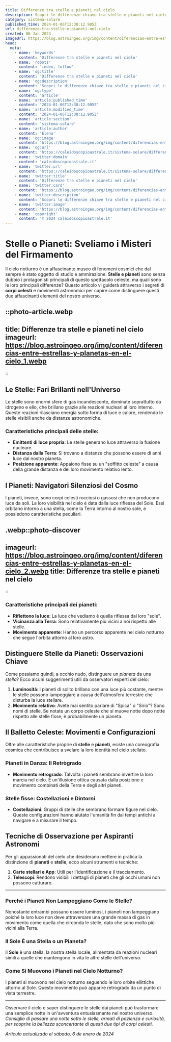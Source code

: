 ```yaml
---
title: Differenze tra stelle e pianeti nel cielo
description: Scopri le differenze chiave tra stelle e pianeti nel cielo; caratteristiche, luminosità e come riconoscerli facilmente. Esplora lastronomia ora!
category: sistema-solare
published_time: 2024-01-06T12:38:12.905Z
url: differenze-tra-stelle-e-pianeti-nel-cielo
created: 06 Jan 2024
imageUrl: https://blog.astroingeo.org/img/content/diferencias-entre-estrellas-y-planetas-en-el-cielo_1.webp
head:
  meta:
    - name: 'keywords'
      content: 'Differenze tra stelle e pianeti nel cielo'
    - name: 'robots'
      content: 'index, follow'
    - name: 'og:title'
      content: 'Differenze tra stelle e pianeti nel cielo'
    - name: 'og:description'
      content: 'Scopri le differenze chiave tra stelle e pianeti nel cielo; caratteristiche, luminosità e come riconoscerli facilmente. Esplora lastronomia ora!'
    - name: 'og:type'
      content: 'article'
    - name: 'article:published_time'
      content: '2024-01-06T12:38:12.905Z'
    - name: 'article:modified_time'
      content: '2024-01-06T12:38:12.905Z'
    - name: 'article:section'
      content: 'sistema-solare'
    - name: 'article:author'
      content: 'Elena'
    - name: 'og:image'
      content: 'https://blog.astroingeo.org/img/content/diferencias-entre-estrellas-y-planetas-en-el-cielo_1.webp'
    - name: 'og:url'
      content: 'https://caleidoscopioastrale.it/sistema-solare/differenze-tra-stelle-e-pianeti-nel-cielo'
    - name: 'twitter:domain'
      content: 'caleidoscopioastrale.it'
    - name: 'twitter:url'
      content: 'https://caleidoscopioastrale.it/sistema-solare/differenze-tra-stelle-e-pianeti-nel-cielo'
    - name: 'twitter:title'
      content: 'Differenze tra stelle e pianeti nel cielo'
    - name: 'twitter:card'
      content: 'https://blog.astroingeo.org/img/content/diferencias-entre-estrellas-y-planetas-en-el-cielo_1.webp'
    - name: 'twitter:description'
      content: 'Scopri le differenze chiave tra stelle e pianeti nel cielo; caratteristiche, luminosità e come riconoscerli facilmente. Esplora lastronomia ora!'
    - name: 'twitter:image'
      content: 'https://blog.astroingeo.org/img/content/diferencias-entre-estrellas-y-planetas-en-el-cielo_1.webp'
    - name: 'copyright'
      content: '© 2024 caleidoscopioastrale.it'
---
```

# Stelle o Pianeti: Sveliamo i Misteri del Firmamento

Il cielo notturno è un affascinante museo di fenomeni cosmici che dal sempre è stato oggetto di studio e ammirazione. **Stelle e pianeti** sono senza dubbio i protagonisti principali di questo spettacolo celeste, ma quali sono le loro principali differenze? Questo articolo vi guiderà attraverso i segreti di **corpi celesti** e movimenti astronomici per capire come distinguere questi due affascinanti elementi del nostro universo.

::photo-article.webp
---
title: Differenze tra stelle e pianeti nel cielo
imageurl: https://blog.astroingeo.org/img/content/diferencias-entre-estrellas-y-planetas-en-el-cielo_1.webp
---
::

## Le Stelle: Fari Brillanti nell'Universo

Le stelle sono enormi sfere di gas incandescente, dominate soprattutto da idrogeno e elio, che brillano grazie alle reazioni nucleari al loro interno. Queste reazioni rilasciano energia sotto forma di luce e calore, rendendo le stelle visibili anche da distanze astronomiche. 

### Caratteristiche principali delle stelle:
- **Emittenti di luce propria**: Le stelle generano luce attraverso la fusione nucleare.
- **Distanza dalla Terra**: Si trovano a distanze che possono essere di anni luce dal nostro pianeta.
- **Posizione apparente**: Appaiono fisse su un "soffitto celeste" a causa della grande distanza e del loro movimento relativo lento.

## I Pianeti: Navigatori Silenziosi del Cosmo

I pianeti, invece, sono corpi celesti rocciosi o gassosi che non producono luce da soli. La loro visibilità nel cielo è data dalla luce riflessa del Sole. Essi orbitano intorno a una stella, come la Terra intorno al nostro sole, e possiedono caratteristiche peculiari.

.webp::photo-discover
---
imageurl: https://blog.astroingeo.org/img/content/diferencias-entre-estrellas-y-planetas-en-el-cielo_2.webp
title: Differenze tra stelle e pianeti nel cielo
---
::

### Caratteristiche principali dei pianeti:
- **Riflettono la luce**: La luce che vediamo è quella riflessa dal loro "sole".
- **Vicinanza alla Terra**: Sono relativamente più vicini a noi rispetto alle stelle.
- **Movimento apparente**: Hanno un percorso apparente nel cielo notturno che segue l'orbita attorno al loro astro.

## Distinguere Stelle da Pianeti: Osservazioni Chiave

Come possiamo quindi, a occhio nudo, distinguere un *pianeta* da una *stella*? Ecco alcuni suggerimenti utili da osservatori esperti del cielo:

1. **Luminosità**: I pianeti di solito brillano con una luce più costante, mentre le stelle possono lampeggiare a causa dell'atmosfera terrestre che disturba la luce stellare.
2. **Movimento relativo**: Avete mai sentito parlare di "Spica" o "Sirio"? Sono nomi di stelle. Se notate un corpo celeste che si muove notte dopo notte rispetto alle stelle fisse, è probabilmente un pianeta.

## Il Balletto Celeste: Movimenti e Configurazioni

Oltre alle caratteristiche proprie di **stelle** e **pianeti**, esiste una coreografia cosmica che contribuisce a svelare la loro identità nel cielo stellato.

### Pianeti in Danza: Il Retrògrado

- **Movimento retrogrado**: Talvolta i pianeti sembrano invertire la loro marcia nel cielo. È un'illusione ottica causata dalla posizione e movimento combinati della Terra e degli altri pianeti.

### Stelle fisse: Costellazioni e Dintorni

- **Costellazioni**: Gruppi di stelle che sembrano formare figure nel cielo. Queste configurazioni hanno aiutato l'umanità fin dai tempi antichi a navigare e a misurare il tempo.

## Tecniche di Osservazione per Aspiranti Astronomi

Per gli appassionati del cielo che desiderano mettere in pratica la distinzione di **pianeti** e **stelle**, ecco alcuni strumenti e tecniche:

1. **Carte stellari e App**: Utili per l'identificazione e il tracciamento.
2. **Telescopi**: Rendono visibili i dettagli di pianeti che gli occhi umani non possono catturare.

---

### Perché i Pianeti Non Lampeggiano Come le Stelle?

Nonostante entrambi possano essere luminosi, i pianeti non lampeggiano poiché la loro luce non deve attraversare una grande massa di gas in movimento come quella che circonda le stelle, dato che sono molto più vicini alla Terra.

### Il Sole È una Stella o un Pianeta?

Il **Sole** è una stella, la nostra stella locale, alimentata da reazioni nucleari simili a quelle che mantengono in vita le altre stelle dell'universo.

### Come Si Muovono i Pianeti nel Cielo Notturno?

I pianeti si muovono nel cielo notturno seguendo le loro orbite ellittiche attorno al Sole. Questo movimento può apparire retrogrado da un punto di vista terrestre.

---

Osservare il cielo e saper distinguere le stelle dai pianeti può trasformare una semplice notte in un'avventura entusiasmante nel nostro universo. *Consiglio di passare una notte sotto le stelle, armati di pazienza e curiosità, per scoprire la bellezza sconcertante di questi due tipi di corpi celesti.*

_Artículo actualizado el sábado, 6 de enero de 2024_